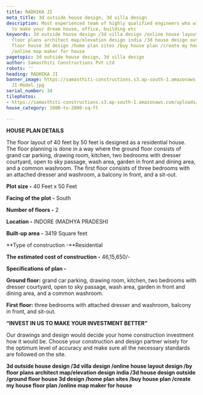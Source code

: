 ```yaml
---
title: RADHIKA JI
meta_title: 3d outside house design, 3d villa design
description: Most experienced team of highly qualified engineers who will help you
  to make your dream house, office, building etc
keywords: 3d outside house design /3d villa design /online house layout design /by
  floor plans architect map/elevation design india /3d house design outside /ground
  floor house 3d design /home plan sites /buy house plan /create my house floor plan
  /online map maker for house
pagetopic: 3d outside house design, 3d villa design
author: Samasthiti Constructions Pvt Ltd
robots: ''
heading: RADHIKA JI
banner_image: https://samasthiti-constructions.s3.ap-south-1.amazonaws.com/uploads/REKHA
  JI-Model.jpg
serial_number: 34
tilephotos:
- https://samasthiti-constructions.s3.ap-south-1.amazonaws.com/uploads/REKHA JI-Model.jpg
house_category: 1000-to-2000-sq-ft

---
```

**HOUSE PLAN DETAILS**

The floor layout of 40 feet by 50 feet is designed as a residential house. The floor planning is done in a way where the ground floor consists of grand car parking, drawing room, kitchen, two bedrooms with dresser courtyard, open to sky passage, wash area, garden in front and dining area, and a common washroom. The first floor consists of three bedrooms with an attached dresser and washroom, a balcony in front, and a sit-out.

**Plot size -** 40 Feet x 50 Feet

**Facing of the plot -** South

**Number of floors -** 2

**Location -** INDORE (MADHYA PRADESH)

**Built-up area -** 3419 Square feet

**Type of construction -**Residential

**The estimated cost of construction -** 46,15,650/-

**Specifications of plan -**

**Ground floor:** grand car parking, drawing room, kitchen, two bedrooms with dresser courtyard, open to sky passage, wash area, garden in front and dining area, and a common washroom.

**First floor:** three bedrooms with attached dresser and washroom, balcony in front, and sit-out.

**“INVEST IN US TO MAKE YOUR INVESTMENT BETTER”**

Our drawings and design would decide your home construction investment how it would be. Choose your construction and design partner wisely for the optimum level of accuracy and make sure all the necessary standards are followed on the site.

  
**3d outside house design /3d villa design /online house layout design /by floor plans architect map/elevation design india /3d house design outside /ground floor house 3d design /home plan sites /buy house plan /create my house floor plan /online map maker for house**